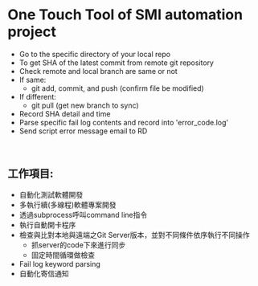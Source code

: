 # One Touch Tool of SMI automation project
* Go to the specific directory of your local repo
* To get SHA of the latest commit from remote git repository
* Check remote and local branch are same or not
* If same: 
    * git add, commit, and push (confirm file be modified)
* If different:
    * git pull (get new branch to sync)
* Record SHA detail and time
* Parse specific fail log contents and record into 'error_code.log'
* Send script error message email to RD

 <br/>

## 工作項目:
* 自動化測試軟體開發
* 多執行續(多線程)軟體專案開發
* 透過subprocess呼叫command line指令
* 執行自動開卡程序
* 檢查與比對本地與遠端之Git Server版本，並對不同條件依序執行不同操作
    * 抓server的code下來進行同步
    * 固定時間循環做檢查    
* Fail log keyword parsing 
* 自動化寄信通知
